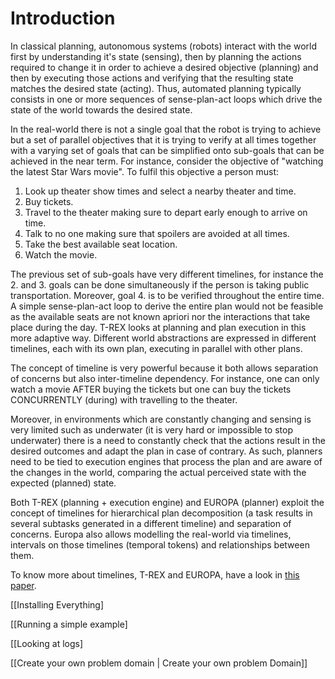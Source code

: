 # Introduction

In classical planning, autonomous systems \(robots\) interact with the world first by understanding it's state \(sensing\), then by planning the actions required to change it in order to achieve a desired objective \(planning\) and then by executing those actions and verifying that the resulting state matches the desired state \(acting\). Thus, automated planning typically consists in one or more sequences of sense-plan-act loops which drive the state of the world towards the desired state.

In the real-world there is not a single goal that the robot is trying to achieve but a set of parallel objectives that it is trying to verify at all times together with a varying set of goals that can be simplified onto sub-goals that can be achieved in the near term. For instance, consider the objective of "watching the latest Star Wars movie". To fulfil this objective a person must:

1. Look up theater show times and select a nearby theater and time.
2. Buy tickets.
3. Travel to the theater making sure to depart early enough to arrive on time.
4. Talk to no one making sure that spoilers are avoided at all times.
5. Take the best available seat location.
6. Watch the movie.

The previous set of sub-goals have very different timelines, for instance the 2. and 3. goals can be done simultaneously if the person is taking public transportation. Moreover, goal 4. is to be verified throughout the entire time. A simple sense-plan-act loop to derive the entire plan would not be feasible as the available seats are not known apriori nor the interactions that take place during the day. T-REX looks at planning and plan execution in this more adaptive way. Different world abstractions are expressed in different timelines, each with its own plan, executing in parallel with other plans.

The concept of timeline is very powerful because it both allows separation of concerns but also inter-timeline dependency. For instance, one can only watch a movie AFTER buying the tickets but one can buy the tickets CONCURRENTLY \(during\) with travelling to the theater.

Moreover, in environments which are constantly changing and sensing is very limited such as underwater (it is very hard or impossible to stop underwater) there is a need to constantly check that the actions result in the desired outcomes and adapt the plan in case of contrary. As such, planners need to be tied to execution engines that process the plan and are aware of the changes in the world, comparing the actual perceived state with the expected (planned) state.

Both T-REX (planning + execution engine) and EUROPA (planner) exploit the concept of timelines for hierarchical plan decomposition (a task results in several subtasks generated in a different timeline) and separation of concerns. Europa also allows modelling the real-world via timelines, intervals on those timelines (temporal tokens) and relationships between them.

To know more about timelines, T-REX and EUROPA, have a look in [this paper](https://link.springer.com/chapter/10.1007/978-1-4614-5659-9_3).

[[Installing Everything]

[[Running a simple example]

[[Looking at logs]

[[Create your own problem domain | Create your own problem Domain]]
